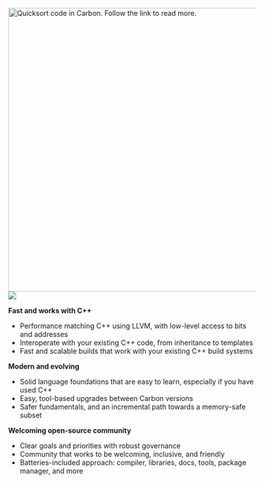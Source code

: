 <a href="docs/images/snippets.md#quicksort">

<img src="https://user-images.githubusercontent.com/59710234/184655705-e1637fcd-4cc9-44b0-9afe-e5aaf83142b8.png" align="right" width="575"
     alt="Quicksort code in Carbon. Follow the link to read more.">
</a>

<div><a href="#"><img src="https://user-images.githubusercontent.com/59710234/184655705-e1637fcd-4cc9-44b0-9afe-e5aaf83142b8.png"></a></div>

**Fast and works with C++**

-   Performance matching C++ using LLVM, with low-level access to bits and
    addresses
-   Interoperate with your existing C++ code, from inheritance to templates
-   Fast and scalable builds that work with your existing C++ build systems

**Modern and evolving**

-   Solid language foundations that are easy to learn, especially if you have
    used C++
-   Easy, tool-based upgrades between Carbon versions
-   Safer fundamentals, and an incremental path towards a memory-safe subset

**Welcoming open-source community**

-   Clear goals and priorities with robust governance
-   Community that works to be welcoming, inclusive, and friendly
-   Batteries-included approach: compiler, libraries, docs, tools, package
    manager, and more
